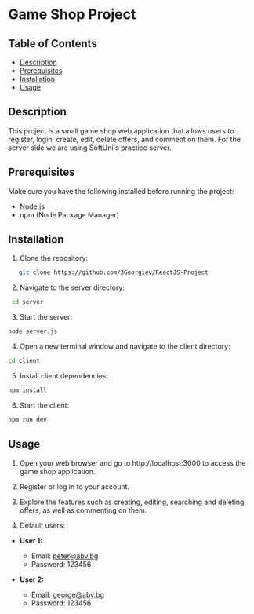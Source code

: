 # Game Shop Project

## Table of Contents

- [Description](#description)
- [Prerequisites](#prerequisites)
- [Installation](#installation)
- [Usage](#usage)

## Description

This project is a small game shop web application that allows users to register, login, create, edit, delete offers, and comment on them. For the server side we are using SoftUni's practice server.

## Prerequisites

Make sure you have the following installed before running the project:

- Node.js
- npm (Node Package Manager)

## Installation

1. Clone the repository:

```bash
   git clone https://github.com/3Georgiev/ReactJS-Project

```

2. Navigate to the server directory:

```bash
 cd server
```

3. Start the server:

```bash
node server.js
```

4. Open a new terminal window and navigate to the client directory:

```bash
cd client
```

5. Install client dependencies:

```bash
npm install
```

6. Start the client:

```bash
npm run dev
```

## Usage

1. Open your web browser and go to http://localhost:3000 to access the game shop application.
2. Register or log in to your account.
3. Explore the features such as creating, editing, searching and deleting offers, as well as commenting on them.

4. Default users:

- **User 1:**

  - Email: peter@abv.bg
  - Password: 123456

- **User 2:**
  - Email: george@abv.bg
  - Password: 123456
